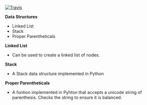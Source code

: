 [![Travis](https://travis-ci.org/im-auld/data_structures.svg)](https://travis-ci.org/im-auld/data_structures.svg)

**Data Structures**

- Linked List
- Stack
- Proper Parentheticals

**Linked List**

 - Can be used to create a linked list of nodes.

**Stack**

 - A Stack data structure implemented in Python

**Proper Parentheticals**

 - A funtion implemented in Pyhton that accepts a unicode string of parenthesis. Checks the string to ensure it is balanced.
